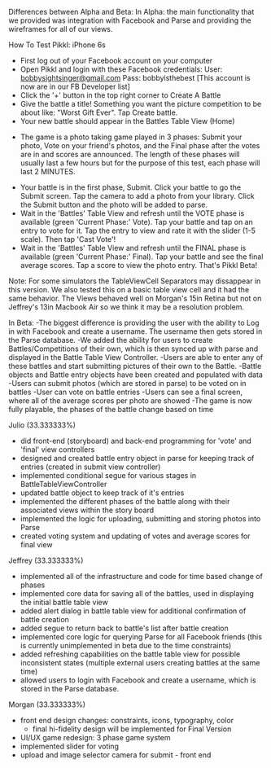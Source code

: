 Differences between Alpha and Beta: In Alpha: the main functionality that we provided was integration with Facebook and Parse and providing the wireframes for all of our views.

How To Test Pikkl: iPhone 6s
- First log out of your Facebook account on your computer
- Open Pikkl and login with these Facebook credentials: 
User: bobbysightsinger@gmail.com
Pass: bobbyisthebest
[This account is now are in our FB Developer list]
- Click the '+' button in the top right corner to Create A Battle
- Give the battle a title! Something you want the picture competition to be about like: "Worst Gift Ever". Tap Create battle.
- Your new battle should appear in the Battles Table View (Home)
* The game is a photo taking game played in 3 phases: Submit your photo, Vote on your friend's photos, and the Final phase after the votes are in and scores are announced. The length of these phases will usually last a few hours but for the purpose of this test, each phase will last 2 MINUTES.
- Your battle is in the first phase, Submit. Click your battle to go the Submit screen. Tap the camera to add a photo from your library. Click the Submit button and the photo will be added to parse.
- Wait in the 'Battles' Table View and refresh until the VOTE phase is available (green 'Current Phase:' Vote). Tap your battle and tap on an entry to vote for it. Tap the entry to view and rate it with the slider (1-5 scale). Then tap 'Cast Vote'!
- Wait in the 'Battles' Table View and refresh until the FINAL phase is available (green 'Current Phase:' Final). Tap your battle and see the final average scores. Tap a score to view the photo entry.
That's Pikkl Beta!

Note: For some simulators the TableViewCell Separators may dissappear in this version. We also tested this on a basic table view cell and it had the same behavior. The Views behaved well on Morgan's 15in Retina but not on Jeffrey's 13in Macbook Air so we think it may be a resolution problem.


In Beta: 
-The biggest difference is providing the user with the ability to Log in with Facebook and create a username. The username then gets stored in the Parse database. 
-We added the ability for users to create Battles/Competitions of their own, which is then synced up with parse and displayed in the Battle Table View Controller. 
-Users are able to enter any of these battles and start submitting pictures of their own to the Battle.
-Battle objects and Battle entry objects have been created and populated with data
-Users can submit photos (which are stored in parse) to be voted on in battles
-User can vote on battle entries
-Users can see a final screen, where all of the average scores per photo are showed
-The game is now fully playable, the phases of the battle change based on time


Julio (33.333333%)
- did front-end (storyboard) and back-end programming for 'vote' and 'final' view controllers
- designed and created battle entry object in parse for keeping track of entries (created in submit view controller)
- implemented conditional segue for various stages in BattleTableViewController
- updated battle object to keep track of it's entries
- implemented the different phases of the battle along with their associated views within the story board
- implemented the logic for uploading, submitting and storing photos into Parse
- created voting system and updating of votes and average scores for final view

Jeffrey (33.333333%)
- implemented all of the infrastructure and code for time based change of phases
- implemented core data for saving all of the battles, used in displaying the initial battle table view
- added alert dialog in battle table view for additional confirmation of battle creation 
- added segue to return back to battle's list after battle creation
- implemented core logic for querying Parse for all Facebook friends (this is currently unimplemented in beta due to the time constraints)
- added refreshing capabilities on the battle table view for possible inconsistent states (multiple external users creating battles at the same time)
- allowed users to login with Facebook and create a username, which is stored in the Parse database.

Morgan (33.333333%)
- front end design changes: constraints, icons, typography, color
    - final hi-fidelity design will be implemented for Final Version
- UI/UX game redesign: 3 phase game system
- implemented slider for voting
- upload and image selector camera for submit - front end